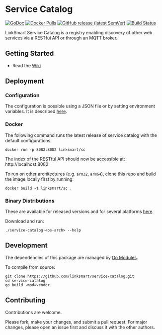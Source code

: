 # Service Catalog
[![GoDoc](https://godoc.org/github.com/linksmart/service-catalog?status.svg)](https://godoc.org/github.com/linksmart/service-catalog)
[![Docker Pulls](https://img.shields.io/docker/pulls/linksmart/sc.svg)](https://hub.docker.com/r/linksmart/sc/tags)
[![GitHub release (latest SemVer)](https://img.shields.io/github/v/release/linksmart/service-catalog)](https://github.com/linksmart/service-catalog/releases)
[![Build Status](https://travis-ci.com/linksmart/service-catalog.svg?branch=master)](https://travis-ci.com/linksmart/service-catalog)

LinkSmart Service Catalog is a registry enabling discovery of other web services via a RESTful API or through an MQTT broker.
 
## Getting Started
* Read the [Wiki](https://github.com/linksmart/service-catalog/wiki)

## Deployment
### Configuration
The configuration is possible using a JSON file or by setting environment variables. It is described [here](https://github.com/linksmart/service-catalog/wiki/Configuration).

### Docker
The following command runs the latest release of service catalog with the default configurations:
```
docker run -p 8082:8082 linksmart/sc
```
The index of the RESTful API should now be accessible at: http://localhost:8082

To run on other architectures (e.g. `arm32`, `arm64`), clone this repo and build the image locally first by running:
```
docker build -t linksmart/sc .
```

### Binary Distributions
These are available for released versions and for several platforms [here](https://github.com/linksmart/service-catalog/releases).  

Download and run:
```
./service-catalog-<os-arch> --help
```

## Development
The dependencies of this package are managed by [Go Modules](https://blog.golang.org/using-go-modules).

To compile from source:
```
git clone https://github.com/linksmart/service-catalog.git
cd service-catalog
go build -mod=vendor
```

## Contributing
Contributions are welcome. 

Please fork, make your changes, and submit a pull request. For major changes, please open an issue first and discuss it with the other authors.

